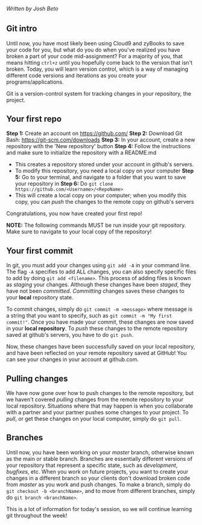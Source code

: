 ###### Written by Josh Beto

## Git intro

Until now, you have most likely been using Cloud9 and zyBooks to save your code for you, but what do you do
when you've realized you have broken a part of your code mid-assignment? For a majority of you, that means
hitting `ctrl+z` until you hopefully come back to the version that isn't broken. Today, you will learn version control,
which is a way of managing different code versions and iterations as you create your programs/applications.

Git is a version-control system for tracking changes in your repository, the project.

## Your first repo

**Step 1:** Create an account on https://github.com/
**Step 2:** Download Git Bash: https://git-scm.com/downloads
**Step 3:** In your account, create a new repository with the 'New repository' button
**Step 4:** Follow the instructions and make sure to initialize the repository with a README.md
 * This creates a repository stored under your account in github's servers.
 * To modify this repository, you need a local copy on your computer
**Step 5:** Go to your terminal, and navigate to a folder that you want to save your repository in
**Step 6:** Do `git clone https://github.com/<Username>/<RepoName>`
 * This will create a local copy on your computer; when you modify this copy, you can *push* the changes to the remote copy on github's servers

 Congratulations, you now have created your first repo!

**NOTE:** The following commands MUST be run inside your git repository. Make sure to navigate to your local copy of the repository!

 ## Your first commit

 In git, you must add your changes using `git add -A` in your command line. The flag `-A` specifies to add ALL changes, you can also specify specific files to add 
 by doing `git add <filename>`. This process of adding files is known as *staging* your changes. Although these changes have been *staged*, they have not been *committed*.
 *Committing* changes saves these changes to your **local** repository state. 

 To commit changes, simply do `git commit -m <message>` where message is a string that you want to specify, such as `git commit -m "My first commit!"`. Once you have made your
 commit, these changes are now saved in your **local repository**. To *push* these changes to the remote repository saved at github's servers, you have to do `git push`.

 Now, these changes have been successfully saved on your local repository, and have been reflected on your remote repository saved at GitHub! You can see your changes
 in your account at github.com.

 ## Pulling changes

 We have now gone over how to push changes to the remote repository, but we haven't covered *pulling* changes from the remote repository to your local repository. 
 Situations where that may happen is when you collaborate with a partner and your partner pushes some changes to your project. To *pull*, or get these changes on
 your local computer, simply do `git pull`.

 ## Branches

 Until now, you have been working on your *master* branch, otherwise known as the main or stable branch. Branches are essentially different versions of your
 repository that represent a specific state, such as *development*, *bugfixes*, etc. When you work on future projects, you want to create your changes in
 a different branch so your clients don't download broken code from *master* as you work and push changes. To make a branch, simply do `git checkout -b <branchName>`, and
 to move from different branches, simply do `git branch <branchName>`.

 This is a lot of information for today's session, so we will continue learning git throughout the week!